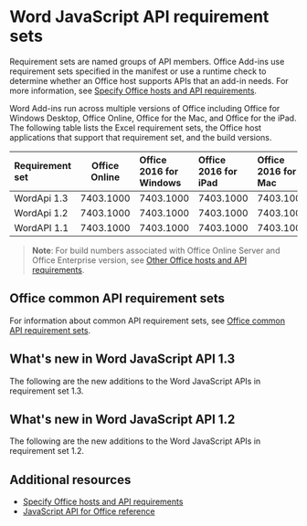 # Word JavaScript API requirement sets

Requirement sets are named groups of API members. Office Add-ins use requirement sets specified in the manifest or use a runtime check to determine whether an Office host supports APIs that an add-in needs. For more information, see [Specify Office hosts and API requirements](../docs/overview/specify-office-hosts-and-api-requirements.md).

Word Add-ins run across multiple versions of Office including Office for Windows Desktop, Office Online, Office for the Mac, and Office for the iPad. The following table lists the Excel requirement sets, the Office host applications that support that requirement set, and the build versions.

|  Requirement set  |  Office Online  |  Office 2016 for Windows  |  Office 2016 for iPad  |  Office 2016 for Mac  |
|:-----|-----|:-----|:-----|:-----|
| WordApi 1.3  | 7403.1000 | 7403.1000| 7403.1000 | 7403.1000|
| WordApi 1.2  | 7403.1000 | 7403.1000| 7403.1000 | 7403.1000|
| WordAPI 1.1  | 7403.1000 | 7403.1000| 7403.1000 | 7403.1000|

> **Note**: For build numbers associated with Office Online Server and Office Enterprise version, see [Other Office hosts and API requirements](other-Office-hosts-and-requirement-sets.md).

## Office common API requirement sets
For information about common API requirement sets, see [Office common API requirement sets](office-add-in-requirement-sets.md).

## What's new in Word JavaScript API 1.3 
The following are the new additions to the Word JavaScript APIs in requirement set 1.3. 

## What's new in Word JavaScript API 1.2
The following are the new additions to the Word JavaScript APIs in requirement set 1.2. 

## Additional resources

- [Specify Office hosts and API requirements](../docs/overview/specify-office-hosts-and-api-requirements.md)
- [JavaScript API for Office reference](http://dev.office.com/reference/add-ins/javascript-api-for-office)
